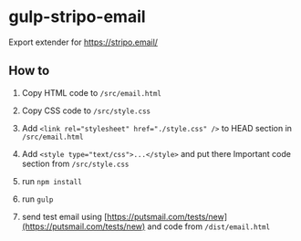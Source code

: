# gulp-stripo-email
Export extender  for https://stripo.email/

## How to
1. Copy HTML code to `/src/email.html`

2. Copy CSS code to `/src/style.css`

3. Add `<link rel="stylesheet" href="./style.css" />` to HEAD section in `/src/email.html`

3. Add `<style type="text/css">...</style>` and put there Important code section from `/src/style.css`

4. run `npm install`

5. run `gulp`

6. send test email using [https://putsmail.com/tests/new](https://putsmail.com/tests/new) and code from `/dist/email.html`
